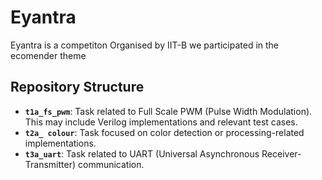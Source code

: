 # Eyantra

Eyantra is a competiton Organised by IIT-B we participated in the ecomender theme
## Repository Structure

- **`t1a_fs_pwm`**: Task related to Full Scale PWM (Pulse Width Modulation). This may include Verilog implementations and relevant test cases.
- **`t2a_ colour`**: Task focused on color detection or processing-related implementations.
- **`t3a_uart`**: Task related to UART (Universal Asynchronous Receiver-Transmitter) communication.
